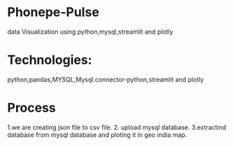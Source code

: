 # Phonepe-Pulse
data Visualization using python,mysql,streamlit and plotly

# Technologies:
python,pandas,MYSQL,Mysql.connector-python,streamlit and plotly
# Process
1.we are creating json file to csv file.
2. upload mysql database.
3.extractind database from mysql database and ploting it in geo india map.

